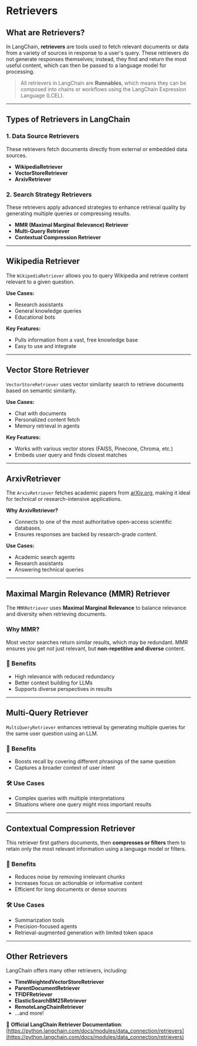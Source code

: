 
# Retrievers

## What are Retrievers?

In LangChain, **retrievers** are tools used to fetch relevant documents or data from a variety of sources in response to a user's query. These retrievers do not generate responses themselves; instead, they find and return the most useful content, which can then be passed to a language model for processing.

> All retrievers in LangChain are **Runnables**, which means they can be composed into chains or workflows using the LangChain Expression Language (LCEL).

---

## Types of Retrievers in LangChain

### 1. Data Source Retrievers
These retrievers fetch documents directly from external or embedded data sources.

- **WikipediaRetriever**  
- **VectorStoreRetriever**  
- **ArxivRetriever**

### 2. Search Strategy Retrievers
These retrievers apply advanced strategies to enhance retrieval quality by generating multiple queries or compressing results.

- **MMR (Maximal Marginal Relevance) Retriever**  
- **Multi-Query Retriever**  
- **Contextual Compression Retriever**

---

## Wikipedia Retriever

The `WikipediaRetriever` allows you to query Wikipedia and retrieve content relevant to a given question.

**Use Cases:**
- Research assistants
- General knowledge queries
- Educational bots

**Key Features:**
- Pulls information from a vast, free knowledge base
- Easy to use and integrate

---

## Vector Store Retriever

`VectorStoreRetriever` uses vector similarity search to retrieve documents based on semantic similarity.

**Use Cases:**
- Chat with documents
- Personalized content fetch
- Memory retrieval in agents

**Key Features:**
- Works with various vector stores (FAISS, Pinecone, Chroma, etc.)
- Embeds user query and finds closest matches

---

## ArxivRetriever

The `ArxivRetriever` fetches academic papers from [arXiv.org](https://arxiv.org), making it ideal for technical or research-intensive applications.

**Why ArxivRetriever?**
- Connects to one of the most authoritative open-access scientific databases.
- Ensures responses are backed by research-grade content.

**Use Cases:**
- Academic search agents
- Research assistants
- Answering technical queries

---

## Maximal Margin Relevance (MMR) Retriever

The `MMRRetriever` uses **Maximal Marginal Relevance** to balance relevance and diversity when retrieving documents.

### Why MMR?
Most vector searches return similar results, which may be redundant. MMR ensures you get not just relevant, but **non-repetitive and diverse** content.

### 📌 Benefits
- High relevance with reduced redundancy
- Better context building for LLMs
- Supports diverse perspectives in results

---

## Multi-Query Retriever

`MultiQueryRetriever` enhances retrieval by generating multiple queries for the same user question using an LLM.

### 📌 Benefits
- Boosts recall by covering different phrasings of the same question
- Captures a broader context of user intent

### 🛠️ Use Cases
- Complex queries with multiple interpretations
- Situations where one query might miss important results

---

## Contextual Compression Retriever

This retriever first gathers documents, then **compresses or filters** them to retain only the most relevant information using a language model or filters.

### 📌 Benefits
- Reduces noise by removing irrelevant chunks
- Increases focus on actionable or informative content
- Efficient for long documents or dense sources

### 🛠️ Use Cases
- Summarization tools
- Precision-focused agents
- Retrieval-augmented generation with limited token space

---

## Other Retrievers

LangChain offers many other retrievers, including:

- **TimeWeightedVectorStoreRetriever**
- **ParentDocumentRetriever**
- **TFIDFRetriever**
- **ElasticSearchBM25Retriever**
- **RemoteLangChainRetriever**
- ...and more!

🔗 **Official LangChain Retriever Documentation**:  
[https://python.langchain.com/docs/modules/data_connection/retrievers](https://python.langchain.com/docs/modules/data_connection/retrievers)

